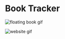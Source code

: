 # Book Tracker


![floating book gif](https://media.giphy.com/media/K0Zoqww2foGp1M5vjD/giphy.gif)

![website gif](https://media.giphy.com/media/rYGeEni4KG0TKWK1tz/giphy.gif)
